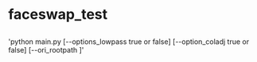 # faceswap_test
## 
'python main.py [--options_lowpass true or false] [--option_coladj true or false] [--ori_rootpath ]'
